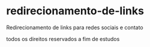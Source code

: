# redirecionamento-de-links
Redirecionamento de links para redes sociais e contato

todos os direitos reservados a fim de estudos
